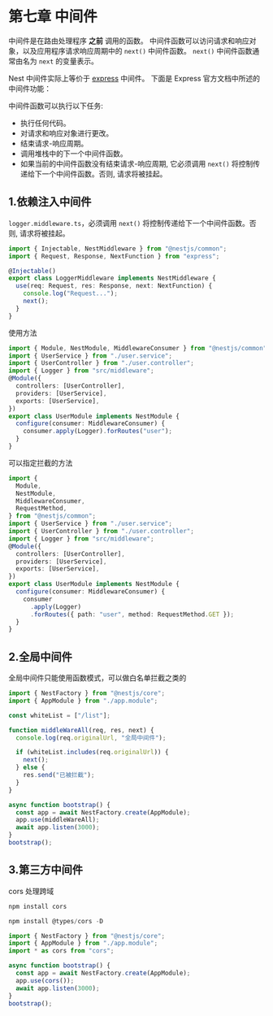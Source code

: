 # 第七章 中间件

中间件是在路由处理程序 **之前** 调用的函数。 中间件函数可以访问请求和响应对象，以及应用程序请求响应周期中的 `next()` 中间件函数。 `next()` 中间件函数通常由名为 `next` 的变量表示。

Nest 中间件实际上等价于 [express](http://expressjs.com/en/guide/using-middleware.html) 中间件。 下面是 Express 官方文档中所述的中间件功能：

中间件函数可以执行以下任务:

- 执行任何代码。
- 对请求和响应对象进行更改。
- 结束请求-响应周期。
- 调用堆栈中的下一个中间件函数。
- 如果当前的中间件函数没有结束请求-响应周期, 它必须调用 `next()` 将控制传递给下一个中间件函数。否则, 请求将被挂起。

## 1.依赖注入中间件

`logger.middleware.ts`，必须调用 `next()` 将控制传递给下一个中间件函数。否则, 请求将被挂起。

```typescript
import { Injectable, NestMiddleware } from "@nestjs/common";
import { Request, Response, NextFunction } from "express";

@Injectable()
export class LoggerMiddleware implements NestMiddleware {
  use(req: Request, res: Response, next: NextFunction) {
    console.log("Request...");
    next();
  }
}
```

使用方法

```ts
import { Module, NestModule, MiddlewareConsumer } from "@nestjs/common";
import { UserService } from "./user.service";
import { UserController } from "./user.controller";
import { Logger } from "src/middleware";
@Module({
  controllers: [UserController],
  providers: [UserService],
  exports: [UserService],
})
export class UserModule implements NestModule {
  configure(consumer: MiddlewareConsumer) {
    consumer.apply(Logger).forRoutes("user");
  }
}
```

可以指定拦截的方法

```ts
import {
  Module,
  NestModule,
  MiddlewareConsumer,
  RequestMethod,
} from "@nestjs/common";
import { UserService } from "./user.service";
import { UserController } from "./user.controller";
import { Logger } from "src/middleware";
@Module({
  controllers: [UserController],
  providers: [UserService],
  exports: [UserService],
})
export class UserModule implements NestModule {
  configure(consumer: MiddlewareConsumer) {
    consumer
      .apply(Logger)
      .forRoutes({ path: "user", method: RequestMethod.GET });
  }
}
```

## 2.全局中间件

全局中间件只能使用函数模式，可以做白名单拦截之类的

```ts
import { NestFactory } from "@nestjs/core";
import { AppModule } from "./app.module";

const whiteList = ["/list"];

function middleWareAll(req, res, next) {
  console.log(req.originalUrl, "全局中间件");

  if (whiteList.includes(req.originalUrl)) {
    next();
  } else {
    res.send("已被拦截");
  }
}

async function bootstrap() {
  const app = await NestFactory.create(AppModule);
  app.use(middleWareAll);
  await app.listen(3000);
}
bootstrap();
```

## 3.第三方中间件

cors 处理跨域

```ts
npm install cors

npm install @types/cors -D
```

```ts
import { NestFactory } from "@nestjs/core";
import { AppModule } from "./app.module";
import * as cors from "cors";

async function bootstrap() {
  const app = await NestFactory.create(AppModule);
  app.use(cors());
  await app.listen(3000);
}
bootstrap();
```
